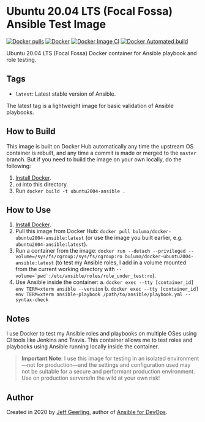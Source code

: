 # Ubuntu 20.04 LTS (Focal Fossa) Ansible Test Image

[![Docker pulls](https://img.shields.io/docker/pulls/buluma/docker-ubuntu2004-ansible)](https://hub.docker.com/r/buluma/docker-ubuntu2004-ansible/) [![Docker](https://github.com/buluma/docker-ubuntu2004-ansible/actions/workflows/docker-publish.yml/badge.svg)](https://github.com/buluma/docker-ubuntu2004-ansible/actions/workflows/docker-publish.yml) [![Docker Image CI](https://github.com/buluma/docker-ubuntu2004-ansible/actions/workflows/docker-image.yml/badge.svg)](https://github.com/buluma/docker-ubuntu2004-ansible/actions/workflows/docker-image.yml) [![Docker Automated build](https://img.shields.io/docker/automated/buluma/docker-ubuntu1604-ansible.svg?maxAge=2592000)](https://hub.docker.com/r/buluma/docker-ubuntu1604-ansible/)

Ubuntu 20.04 LTS (Focal Fossa) Docker container for Ansible playbook and role testing.

## Tags

  - `latest`: Latest stable version of Ansible.

The latest tag is a lightweight image for basic validation of Ansible playbooks.

## How to Build

This image is built on Docker Hub automatically any time the upstream OS container is rebuilt, and any time a commit is made or merged to the `master` branch. But if you need to build the image on your own locally, do the following:

  1. [Install Docker](https://docs.docker.com/install/).
  2. `cd` into this directory.
  3. Run `docker build -t ubuntu2004-ansible .`

## How to Use

  1. [Install Docker](https://docs.docker.com/engine/installation/).
  2. Pull this image from Docker Hub: `docker pull buluma/docker-ubuntu2004-ansible:latest` (or use the image you built earlier, e.g. `ubuntu2004-ansible:latest`).
  3. Run a container from the image: `docker run --detach --privileged --volume=/sys/fs/cgroup:/sys/fs/cgroup:ro buluma/docker-ubuntu2004-ansible:latest` (to test my Ansible roles, I add in a volume mounted from the current working directory with ``--volume=`pwd`:/etc/ansible/roles/role_under_test:ro``).
  4. Use Ansible inside the container:
    a. `docker exec --tty [container_id] env TERM=xterm ansible --version`
    b. `docker exec --tty [container_id] env TERM=xterm ansible-playbook /path/to/ansible/playbook.yml --syntax-check`

## Notes

I use Docker to test my Ansible roles and playbooks on multiple OSes using CI tools like Jenkins and Travis. This container allows me to test roles and playbooks using Ansible running locally inside the container.

> **Important Note**: I use this image for testing in an isolated environment—not for production—and the settings and configuration used may not be suitable for a secure and performant production environment. Use on production servers/in the wild at your own risk!

## Author

Created in 2020 by [Jeff Geerling](https://www.jeffgeerling.com/), author of [Ansible for DevOps](https://www.ansiblefordevops.com/).
